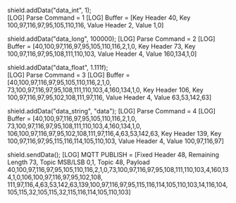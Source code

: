 shield.addData("data_int", 1);	
[LOG] Parse Command = 1
[LOG] Buffer = [Key Header 		40,
 				Key 			100,97,116,97,95,105,110,116,
 				Value Header 	2,
 				Value			1,0]

shield.addData("data_long", 100000);
[LOG] Parse Command = 2
[LOG] Buffer = [40,100,97,116,97,95,105,110,116,2,1,0,
				Key Header 		73,
				Key				100,97,116,97,95,108,111,110,103,
				Value Header 	4,
				Value			160,134,1,0]

shield.addData("data_float", 1.111f);			
[LOG] Parse Command = 3
[LOG] Buffer = [40,100,97,116,97,95,105,110,116,2,1,0,
				73,100,97,116,97,95,108,111,110,103,4,160,134,1,0,
				Key Header 		106,
				Key				100,97,116,97,95,102,108,111,97,116,
				Value Header 	4,
				Value 			63,53,142,63]

shield.addData("data_string", "data");
[LOG] Parse Command = 4
[LOG] Buffer = [40,100,97,116,97,95,105,110,116,2,1,0,
				73,100,97,116,97,95,108,111,110,103,4,160,134,1,0,
				106,100,97,116,97,95,102,108,111,97,116,4,63,53,142,63,
				Key Header 		139,
				Key 			100,97,116,97,95,115,116,114,105,110,103,
				Value Header 	4,
				Value	 		100,97,116,97]


shield.sendData();
[LOG] MQTT PUBLISH = [Fixed Header 		48,
					  Remaining Length	73,
					  Topic MSB/LSB		0,1,
					  Topic 			48,
					  Payload			40,100,97,116,97,95,105,110,116,2,1,0,73,100,97,116,97,95,108,111,110,103,4,160,134,1,0,106,100,97,116,97,95,102,108,
					  					111,97,116,4,63,53,142,63,139,100,97,116,97,95,115,116,114,105,110,103,14,116,104,105,115,32,105,115,32,115,116,114,105,110,103]

